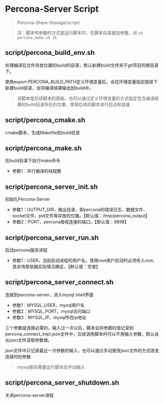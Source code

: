 # Percona-Server Script

> Percona-Share-Storage/script/
>
> 注：脚本传参数的方式是运行脚本时，在脚本后直接加参数，如 `sh percona_make.sh 16`

## script/percona_build_env.sh

处理编译后文件存放位置的build的目录，默认新建build文件夹于git项目的根目录下。

使用export  PERCONA_BUILD_PATH定义环境变量后，会在环境变量指定路径下新建build目录，会将编译结果输出到build中。

> 该脚本是后续脚本的基础，也可以通过定义环境变量的方式指定包含编译结果的build目录所在的位置，使用后续的脚本进行启动和连接

## script/percona_cmake.sh

cmake脚本，生成Makefile到build目录

## script/percona_make.sh

在build目录下执行make命令

+ 参数1：并行编译的线程数

## script/percona_server_init.sh

初始化Percona-Server

+ 参数1：OUTPUT_DIR，输出目录，即percona的错误日志、数据文件、socket文件、pid文件等存放的位置。【默认值：/tmp/percona_output】
+ 参数2：PORT，percona接收连接的端口。【默认值：9898】

## script/percona_server_run.sh

启动percona服务进程

+ 参数1：USER，当前启动进程的用户名，使用root用户启动时必须传入root，其余场景依据实际情况确定。【默认值：空值】

## script/percona_server_connect.sh

连接到percona-server，进入mysql shell界面

+ 参数1：MYSQL_USER，mysql用户名
+ 参数2：MYSQL_PORT，mysql访问端口
+ 参数3：MYSQL_IP，mysql所在ip地址

三个参数是连接必需的，输入过一次以后，脚本会将参数的值记录到percona_connect_impl.json文件中，后续调用脚本时可以不用输入参数，默认会从json文件读取参数值。

json文件中只记录最近一次参数的输入，也可以通过手动更改json文件的方式改变连接时的参数

> mysql密码需要运行脚本后手动输入

## script/percona_server_shutdown.sh

关闭percona-server进程